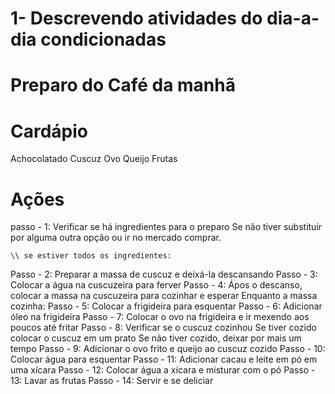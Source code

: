 
# 1- Descrevendo atividades do dia-a-dia condicionadas

# Preparo do Café da manhã

# Cardápio

Achocolatado
Cuscuz
Ovo
Queijo
Frutas

# Ações

passo - 1: Verificar se há ingredientes para o preparo
            Se não tiver substituir por alguma outra opção ou ir no mercado comprar.

    \\ se estiver todos os ingredientes:

Passo - 2: Preparar a massa de cuscuz e deixá-la descansando
Passo - 3: Colocar a água na cuscuzeira para ferver
Passo - 4: Ápos o descanso, colocar a massa na cuscuzeira para cozinhar e esperar
    Enquanto a massa cozinha:
Passo - 5: Colocar a frigideira para esquentar
Passo - 6: Adicionar óleo na frigideira
Passo - 7: Colocar o ovo na frigideira e ir mexendo aos poucos até fritar
Passo - 8: Verificar se o cuscuz cozinhou
            Se tiver cozido colocar o cuscuz em um prato
            Se não tiver cozido, deixar por mais um tempo
Passo - 9: Adicionar o ovo frito e queijo ao cuscuz cozido
Passo - 10: Colocar água para esquentar
Passo - 11: Adicionar cacau e leite em pó em uma xícara
Passo - 12: Colocar água a xícara e misturar com o pó
Passo - 13: Lavar as frutas
Passo - 14: Servir e se deliciar